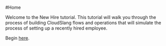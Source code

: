 #Home

Welcome to the New Hire tutorial. This tutorial will walk you through the process of building CloudSlang flows and operations that will simulate the process of setting up a recently hired employee. 

Begin [here](01_lesson.md).
